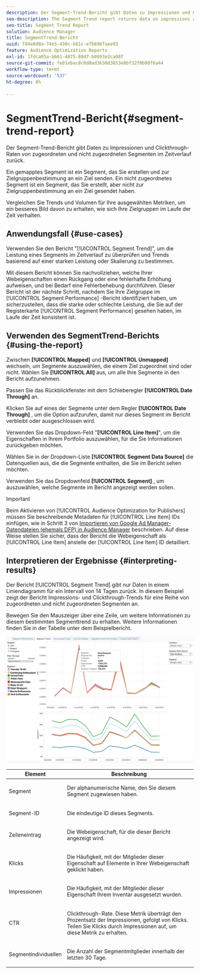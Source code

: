 ```yaml
---
description: Der Segment-Trend-Bericht gibt Daten zu Impressionen und Clickthrough-Raten von zugeordneten und nicht zugeordneten Segmenten im Zeitverlauf zurück. Ein gemapptes Segment ist ein Segment, das Sie erstellen und zur Zielgruppenbestimmung an ein Ziel senden. Ein nicht zugeordnetes Segment ist ein Segment, das Sie erstellt, aber nicht zur Zielgruppenbestimmung an ein Ziel gesendet haben. Vergleichen Sie Trends und Volumen für Ihre ausgewählten Metriken, um ein besseres Bild davon zu erhalten, wie sich Ihre Zielgruppen im Laufe der Zeit verhalten.
seo-description: The Segment Trend report returns data on impressions and click-through rates of mapped and unmapped segments over time. A mapped segment is a segment you create and send to a destination for targeting. An unmapped segment is a segment that you've created but have not sent to a destination for targeting. Compare trends and volume for your selected metrics to get a better picture of how your audiences behave over time.
seo-title: Segment Trend Report
solution: Audience Manager
title: SegmentTrend-Bericht
uuid: f84e8d0a-74e5-430c-b61c-efb696faee93
feature: Audience Optimization Reports
exl-id: 1fdca05a-b661-4875-88d7-b0893e2ca08f
source-git-commit: fe01ebac8c0d0ad3630d3853e0bf32f0b00f6a44
workflow-type: tm+mt
source-wordcount: '537'
ht-degree: 0%

---
```


# SegmentTrend-Bericht{#segment-trend-report}

Der Segment-Trend-Bericht gibt Daten zu Impressionen und Clickthrough-Raten von zugeordneten und nicht zugeordneten Segmenten im Zeitverlauf zurück.

Ein gemapptes Segment ist ein Segment, das Sie erstellen und zur Zielgruppenbestimmung an ein Ziel senden. Ein nicht zugeordnetes Segment ist ein Segment, das Sie erstellt, aber nicht zur Zielgruppenbestimmung an ein Ziel gesendet haben.

Vergleichen Sie Trends und Volumen für Ihre ausgewählten Metriken, um ein besseres Bild davon zu erhalten, wie sich Ihre Zielgruppen im Laufe der Zeit verhalten.

## Anwendungsfall {#use-cases}

Verwenden Sie den Bericht &quot;[!UICONTROL Segment Trend]&quot;, um die Leistung eines Segments im Zeitverlauf zu überprüfen und Trends basierend auf einer starken Leistung oder Skalierung zu bestimmen.

Mit diesem Bericht können Sie nachvollziehen, welche Ihrer Webeigenschaften einen Rückgang oder eine fehlerhafte Erhöhung aufweisen, und bei Bedarf eine Fehlerbehebung durchführen. Dieser Bericht ist der nächste Schritt, nachdem Sie Ihre Zielgruppe im [!UICONTROL Segment Performance] -Bericht identifiziert haben, um sicherzustellen, dass die starke oder schlechte Leistung, die Sie auf der Registerkarte [!UICONTROL Segment Performance] gesehen haben, im Laufe der Zeit konsistent ist.

## Verwenden des SegmentTrend-Berichts {#using-the-report}

Zwischen **[!UICONTROL Mapped]** und **[!UICONTROL Unmapped]** wechseln, um Segmente auszuwählen, die einem Ziel zugeordnet sind oder nicht. Wählen Sie **[!UICONTROL All]** aus, um alle Ihre Segmente in den Bericht aufzunehmen.

Passen Sie das Rückblickfenster mit dem Schieberegler **[!UICONTROL Date Through]** an.

Klicken Sie auf eines der Segmente unter dem Regler **[!UICONTROL Date Through]** , um die Option aufzurufen, damit nur dieses Segment im Bericht verbleibt oder ausgeschlossen wird.

Verwenden Sie das Dropdown-Feld &quot;**[!UICONTROL Line Item]**&quot;, um die Eigenschaften in Ihrem Portfolio auszuwählen, für die Sie Informationen zurückgeben möchten.

Wählen Sie in der Dropdown-Liste **[!UICONTROL Segment Data Source]** die Datenquellen aus, die die Segmente enthalten, die Sie im Bericht sehen möchten.

Verwenden Sie das Dropdownfeld **[!UICONTROL Segment]** , um auszuwählen, welche Segmente im Bericht angezeigt werden sollen.

>[!IMPORTANT]
>
>Beim Aktivieren von [!UICONTROL Audience Optimization for Publishers] müssen Sie beschreibende Metadaten für [!UICONTROL Line Item] IDs einfügen, wie in Schritt 3 von [Importieren von Google Ad Manager-Datendateien (ehemals DFP) in Audience Manager](../../../reporting/audience-optimization-reports/aor-publishers/import-dfp.md) beschrieben. Auf diese Weise stellen Sie sicher, dass der Bericht die Webeigenschaft als [!UICONTROL Line Item] anstelle der [!UICONTROL Line Item] ID detailliert.

## Interpretieren der Ergebnisse {#interpreting-results}

Der Bericht [!UICONTROL Segment Trend] gibt nur Daten in einem Liniendiagramm für ein Intervall von 14 Tagen zurück. In diesem Beispiel zeigt der Bericht Impressions- und Clickthrough-Trends für eine Reihe von zugeordneten und nicht zugeordneten Segmenten an.

Bewegen Sie den Mauszeiger über eine Zeile, um weitere Informationen zu diesem bestimmten Segmenttrend zu erhalten. Weitere Informationen finden Sie in der Tabelle unter dem Beispielbericht.

![](assets/publisher_segment_trend.png)

<table id="table_AFE2540583C34835B04584693ADFD26A"> 
 <thead> 
  <tr> 
   <th colname="col1" class="entry"> Element </th> 
   <th colname="col2" class="entry"> Beschreibung </th> 
  </tr>
 </thead>
 <tbody> 
  <tr> 
   <td colname="col1"> <p><span class="wintitle"> Segment</span> </p> </td> 
   <td colname="col2"> <p>Der alphanumerische Name, den Sie diesem Segment zugewiesen haben. </p> </td> 
  </tr> 
  <tr> 
   <td colname="col1"> <p><span class="wintitle"> Segment-ID</span> </p> </td> 
   <td colname="col2"> <p>Die eindeutige ID dieses Segments. </p> </td> 
  </tr> 
  <tr> 
   <td colname="col1"> <p><span class="wintitle"> Zeileneintrag</span> </p> </td> 
   <td colname="col2"> <p>Die Webeigenschaft, für die dieser Bericht angezeigt wird. </p> </td> 
  </tr> 
  <tr> 
   <td colname="col1"> <p><span class="wintitle"> Klicks</span> </p> </td> 
   <td colname="col2"> <p>Die Häufigkeit, mit der Mitglieder dieser Eigenschaft auf Elemente in Ihrer Webeigenschaft geklickt haben. </p> </td> 
  </tr> 
  <tr> 
   <td colname="col1"> <p><span class="wintitle"> Impressionen</span> </p> </td> 
   <td colname="col2"> <p>Die Häufigkeit, mit der Mitglieder dieser Eigenschaft Ihrem Inventar ausgesetzt wurden. </p> </td> 
  </tr> 
  <tr> 
   <td colname="col1"> <p><span class="wintitle"> CTR</span> </p> </td> 
   <td colname="col2"> <p>Clickthrough-Rate. Diese Metrik überträgt den Prozentsatz der Impressionen, gefolgt von Klicks. Teilen Sie Klicks durch Impressionen auf, um diese Metrik zu erhalten. </p> </td> 
  </tr> 
  <tr> 
   <td colname="col1"> <p><span class="wintitle"> Segmentindividuellen </span> </p> </td> 
   <td colname="col2"> <p>Die Anzahl der Segmentmitglieder innerhalb der letzten 30 Tage. </p> </td> 
  </tr> 
 </tbody> 
</table>
